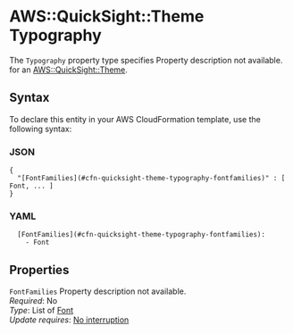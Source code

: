 # AWS::QuickSight::Theme Typography<a name="aws-properties-quicksight-theme-typography"></a>

<a name="aws-properties-quicksight-theme-typography-description"></a>The `Typography` property type specifies Property description not available\. for an [AWS::QuickSight::Theme](aws-resource-quicksight-theme.md)\.

## Syntax<a name="aws-properties-quicksight-theme-typography-syntax"></a>

To declare this entity in your AWS CloudFormation template, use the following syntax:

### JSON<a name="aws-properties-quicksight-theme-typography-syntax.json"></a>

```
{
  "[FontFamilies](#cfn-quicksight-theme-typography-fontfamilies)" : [ Font, ... ]
}
```

### YAML<a name="aws-properties-quicksight-theme-typography-syntax.yaml"></a>

```
  [FontFamilies](#cfn-quicksight-theme-typography-fontfamilies):
    - Font
```

## Properties<a name="aws-properties-quicksight-theme-typography-properties"></a>

`FontFamilies` <a name="cfn-quicksight-theme-typography-fontfamilies"></a>
Property description not available\.  
_Required_: No  
_Type_: List of [Font](aws-properties-quicksight-theme-font.md)  
_Update requires_: [No interruption](https://docs.aws.amazon.com/AWSCloudFormation/latest/UserGuide/using-cfn-updating-stacks-update-behaviors.html#update-no-interrupt)

